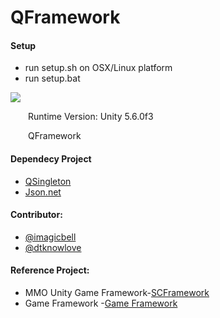 # QFramework


#### Setup

* run setup.sh on OSX/Linux platform
* run setup.bat

![](./DocRes/1.png)

&emsp;&emsp;Runtime Version: Unity 5.6.0f3<br>

  QFramework

#### Dependecy Project

* [QSingleton](https://github.com/liangxiegame/QSingleton)
* [Json.net](https://github.com/JamesNK/Newtonsoft.Json)

#### Contributor:

- [@imagicbell](https://github.com/imagicbell)
- [@dtknowlove](https://github.com/dtknowlove)

#### Reference Project:
* MMO Unity Game Framework-[SCFramework](https://github.com/SnowCold/Qarth)
* Game Framework -[Game Framework](https://github.com/GameFramework/GameFramework)